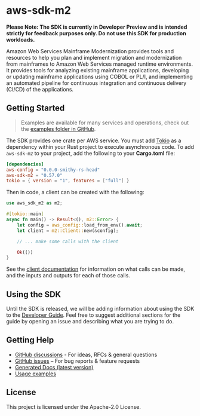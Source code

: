 # aws-sdk-m2

**Please Note: The SDK is currently in Developer Preview and is intended strictly for
feedback purposes only. Do not use this SDK for production workloads.**

Amazon Web Services Mainframe Modernization provides tools and resources to help you plan and implement migration and modernization from mainframes to Amazon Web Services managed runtime environments. It provides tools for analyzing existing mainframe applications, developing or updating mainframe applications using COBOL or PL/I, and implementing an automated pipeline for continuous integration and continuous delivery (CI/CD) of the applications.

## Getting Started

> Examples are available for many services and operations, check out the
> [examples folder in GitHub](https://github.com/awslabs/aws-sdk-rust/tree/main/examples).

The SDK provides one crate per AWS service. You must add [Tokio](https://crates.io/crates/tokio)
as a dependency within your Rust project to execute asynchronous code. To add `aws-sdk-m2` to
your project, add the following to your **Cargo.toml** file:

```toml
[dependencies]
aws-config = "0.0.0-smithy-rs-head"
aws-sdk-m2 = "0.57.0"
tokio = { version = "1", features = ["full"] }
```

Then in code, a client can be created with the following:

```rust
use aws_sdk_m2 as m2;

#[tokio::main]
async fn main() -> Result<(), m2::Error> {
    let config = aws_config::load_from_env().await;
    let client = m2::Client::new(&config);

    // ... make some calls with the client

    Ok(())
}
```

See the [client documentation](https://docs.rs/aws-sdk-m2/latest/aws_sdk_m2/client/struct.Client.html)
for information on what calls can be made, and the inputs and outputs for each of those calls.

## Using the SDK

Until the SDK is released, we will be adding information about using the SDK to the
[Developer Guide](https://docs.aws.amazon.com/sdk-for-rust/latest/dg/welcome.html). Feel free to suggest
additional sections for the guide by opening an issue and describing what you are trying to do.

## Getting Help

* [GitHub discussions](https://github.com/awslabs/aws-sdk-rust/discussions) - For ideas, RFCs & general questions
* [GitHub issues](https://github.com/awslabs/aws-sdk-rust/issues/new/choose) – For bug reports & feature requests
* [Generated Docs (latest version)](https://awslabs.github.io/aws-sdk-rust/)
* [Usage examples](https://github.com/awslabs/aws-sdk-rust/tree/main/examples)

## License

This project is licensed under the Apache-2.0 License.

